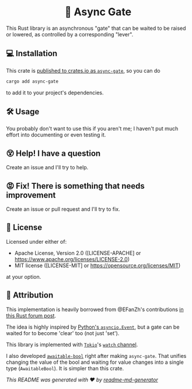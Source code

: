<h1 align="center">🚧 Async Gate</h1>

This Rust library is an asynchronous "gate" that can be waited to be raised or lowered, as controlled by a corresponding "lever".

## 💻 Installation

This crate is [published to crates.io as `async-gate`](https://crates.io/crates/async-gate), so you can do

```sh
cargo add async-gate
```

to add it to your project's dependencies.

## 🛠 Usage

You probably don't want to use this if you aren't me; I haven't put much effort into documenting or even testing it.

## 😵 Help! I have a question

Create an issue and I'll try to help.

## 😡 Fix! There is something that needs improvement

Create an issue or pull request and I'll try to fix.

## 📄 License

Licensed under either of:

- Apache License, Version 2.0 ([LICENSE-APACHE] or https://www.apache.org/licenses/LICENSE-2.0)
- MIT license ([LICENSE-MIT] or https://opensource.org/licenses/MIT)

at your option.

## 🙏 Attribution

This implementation is heavily borrowed from @EFanZh's contributions [in this Rust forum post](https://users.rust-lang.org/t/a-flag-type-that-supports-waiting-asynchronously/91108/6).

The idea is highly inspired by [Python's `asyncio.Event`](https://docs.python.org/3/library/asyncio-sync.html#asyncio.Event), but a gate can be waited for to become 'clear' too (not just 'set').

This library is implemented with [`Tokio`](https://tokio.rs/)'s [`watch` channel](https://docs.rs/tokio/1.32.0/tokio/sync/watch/index.html).

I also developed [`awaitable-bool`](https://github.com/babichjacob/awaitable-bool) right after making `async-gate`. That unifies changing the value of the bool and waiting for value changes into a single type (`AwaitableBool`). It is simpler than this crate. 

_This README was generated with ❤️ by [readme-md-generator](https://github.com/kefranabg/readme-md-generator)_
